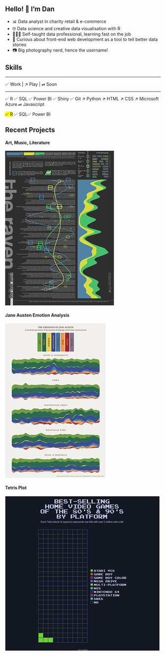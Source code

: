 ## Hello! 👋 I’m Dan

- 📊 Data analyst in charity retail & e-commerce
- 🤓 Data science and creative data visualisation with R
- 👩🏼‍🎓 Self-taught data professional, learning fast on the job
- 📱 Curious about front-end web development as a tool to tell better data stories
- 📷 Big photography nerd, hence the username!

## Skills

---

✅ Work | ↗️ Play | ⏯ Soon

---

✅ R ✅ SQL ✅ Power BI ✅ Shiny ✅ Git ↗️ Python ↗️ HTML ↗️ CSS ↗️ Microsoft Azure ⏯ Javascript

<mark style="background-color: #FFFF00">✅ R</mark>  <span class="skill">✅ SQL</span><span class="skill">✅ Power BI</span>

## Recent Projects

#### Art, Music, Literature

<a href="https://github.com/filmicaesthetic/Art-and-Music">![](img/TheRaven.jpg)</a>

#### Jane Austen Emotion Analysis

<a href="https://github.com/filmicaesthetic/JaneAustenStreamgraphs">![](img/JaneAusten.jpg)</a>

#### Tetris Plot

<a href="https://github.com/filmicaesthetic/TetrisChart">![](img/Platform_500.gif)</a>
